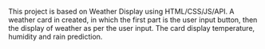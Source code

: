 This project is based on Weather Display using HTML/CSS/JS/API. A weather card in created, in which the first part is the user input button, then the display of weather as per the user input. The card display temperature, humidity and rain prediction.
